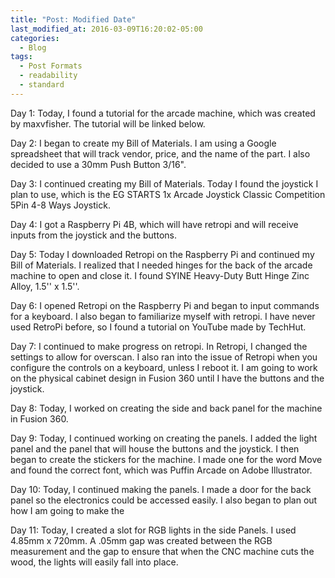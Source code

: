 ```yaml
---
title: "Post: Modified Date"
last_modified_at: 2016-03-09T16:20:02-05:00
categories:
  - Blog
tags:
  - Post Formats
  - readability
  - standard
---
```

Day 1: Today, I found a tutorial for the arcade machine, which was created by maxvfisher. The tutorial will be linked below.


Day 2: I began to create my Bill of Materials. I am using a Google spreadsheet that will track vendor, price, and the name of the part. I also decided to use a 30mm Push Button 3/16".


Day 3: I continued creating my Bill of Materials. Today I  found the joystick I plan to use, which is the EG STARTS 1x Arcade Joystick Classic Competition 5Pin 4-8 Ways Joystick.


Day 4: I got a Raspberry Pi 4B, which will have retropi and will receive inputs from the joystick and the buttons.


Day 5: Today I downloaded Retropi on the Raspberry Pi and continued my Bill of Materials. I realized that I needed hinges for the back of the arcade machine to open and close it. I found SYINE Heavy-Duty Butt Hinge Zinc Alloy, 1.5'' x 1.5''.


Day 6: I opened Retropi on the Raspberry Pi and began to input commands for a keyboard. I also began to familiarize myself with retropi. I have never used RetroPi before, so I found a tutorial on YouTube made by TechHut.


Day 7: I continued to make progress on retropi. In Retropi, I changed the settings to allow for overscan. I also ran into the issue of Retropi when you configure the controls on a keyboard, unless I reboot it. I am going to work on the physical cabinet design in Fusion 360 until I have the buttons and the joystick.


Day 8: Today, I worked on creating the side and back panel for the machine in Fusion 360.


Day 9: Today, I continued working on creating the panels. I added the light panel and the panel that will house the buttons and the joystick. I then began to create the stickers for the machine. I made one for the word Move and found the correct font, which was Puffin Arcade on Adobe Illustrator.


Day 10: Today, I continued making the panels. I made a door for the back panel so the electronics could be accessed easily. I also began to plan out how I am going to make the


Day 11: Today, I created a slot for RGB lights in the side Panels. I used 4.85mm x 720mm. A .05mm gap was created between the RGB measurement and the gap to ensure that when the CNC machine cuts the wood, the lights will easily fall into place.

